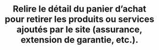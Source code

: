 ---
thematique: thematique-b2NrlcXR_BqRhZ9FigQAW
risk: Se retrouver à payer des produits ou services supplémentaires non désirés.
title: Relire le détail du panier d’achat pour retirer les produits ou services ajoutés
  par le site (assurance, extension de garantie, etc.).
uuid: good-practice-NIKUiaLu4Do6TYo5AQfoi
visibleInCms: true
vulnerability: Effectuer des achats en ligne sans vérifier le détail final de la commande
  passée.
---